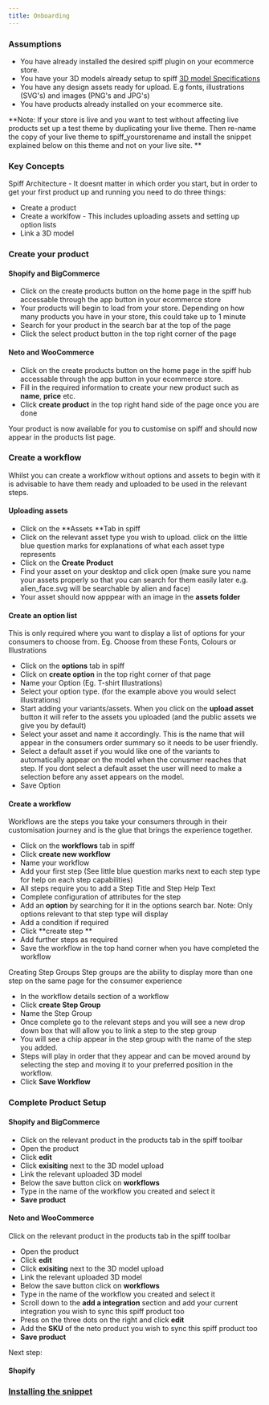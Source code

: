 ```yaml
---
title: Onboarding
---
```


### Assumptions 
- You have already installed the desired spiff plugin on your ecommerce store.
- You have your 3D models already setup to spiff [3D model Specifications](https://help.spiff.com.au/spiff-concepts/product-displays/3d-model-asset-request)
- You have any design assets ready for upload. E.g fonts, illustrations (SVG's) and images (PNG's and JPG's) 
- You have products already installed on your ecommerce site. 

**Note: If your store is live and you want to test without affecting live products set up a test theme by duplicating your live theme. Then re-name the copy of your live theme to spiff_yourstorename and install the snippet explained below on this theme and not on your live site. **

### Key Concepts 
Spiff Architecture - It doesnt matter in which order you start, but in order to get your first product up and running you need to do three things:
- Create a product 
- Create a worklfow - This includes uploading assets and setting up option lists
- Link a 3D model  

### Create your product

#### **Shopify and BigCommerce**
- Click on the create products button on the home page in the spiff hub accessable through the app button in your ecommerce store
- Your products will begin to load from your store. Depending on how many products you have in your store, this could take up to 1 minute
- Search for your product in the search bar at the top of the page
- Click the select product button in the top right corner of the page

#### **Neto and WooCommerce**
- Click on the create products button on the home page in the spiff hub accessable through the app button in your ecommerce store. 
- Fill in the required information to create your new product such as **name**, **price** etc.
- Click **create product** in the top right hand side of the page once you are done

Your product is now available for you to customise on spiff and should now appear in the products list page. 

### Create a workflow
Whilst you can create a workflow without options and assets to begin with it is advisable to have them ready and uploaded to be used in the relevant steps. 

#### Uploading assets
- Click on the **Assets **Tab in spiff 
- Click on the relevant asset type you wish to upload. click on the little blue question marks for explanations of what each asset type represents
- Click on the **Create Product**
- Find your asset on your desktop and click open (make sure you name your assets properly so that you can search for them easily later e.g. alien_face.svg will be searchable by alien and face) 
- Your asset should now apppear with an image in the **assets folder**

#### Create an option list
This is only required where you want to display a list of options for your consumers to choose from. Eg. Choose from these Fonts, Colours or Illustrations  
- Click on the **options** tab in spiff
- Click on **create option** in the top right corner of that page
- Name your Option (Eg. T-shirt Illustrations) 
- Select your option type. (for the example above you would select illustrations) 
- Start adding your variants/assets. When you click on the **upload asset** button it will refer to the assets you uploaded (and the public assets we give you by default)
- Select your asset and name it accordingly. This is the name that will appear in the consumers order summary so it needs to be user friendly. 
- Select a default asset if you would like one of the variants to automatically appear on the model when the conusmer reaches that step. If you dont select a default asset the user will need to make a selection before any asset appears on the model. 
- Save Option

#### Create a workflow

Workflows are the steps you take your consumers through in their customisation journey and is the glue that brings the experience together. 

- Click on the **workflows** tab in spiff
- Click **create new workflow**
- Name your workflow 
- Add your first step (See little blue question marks next to each step type for help on each step capabilities) 
- All steps require you to add a Step Title and Step Help Text
- Complete configuration of attributes for the step 
- Add an **option** by searching for it in the options search bar. Note: Only options relevant to that step type will display
- Add a condition if required
- Click **create step **
- Add further steps as required 
- Save the workflow in the top hand corner when you have completed the workflow

Creating Step Groups 
Step groups are the ability to display more than one step on the same page for the consumer experience
- In the workflow details section of a workflow
- Click **create Step Group** 
- Name the Step Group 
- Once complete go to the relevant steps and you will see a new drop down box that will allow you to link a step to the step group
- You will see a chip appear in the step group with the name of the step you added. 
- Steps will play in order that they appear and can be moved around by selecting the step and moving it to your preferred position in the workflow. 
- Click **Save Workflow**

### Complete Product Setup

#### **Shopify and BigCommerce**
- Click on the relevant product in the products tab in the spiff toolbar
- Open the product
- Click **edit**
- Click **exisiting** next to the 3D model upload
- Link the relevant uploaded 3D model
- Below the save button click on **workflows**
- Type in the name of the workflow you created and select it
- **Save product**

#### **Neto and WooCommerce**
 Click on the relevant product in the products tab in the spiff toolbar
- Open the product
- Click **edit**
- Click **exisiting** next to the 3D model upload
- Link the relevant uploaded 3D model
- Below the save button click on **workflows**
- Type in the name of the workflow you created and select it
- Scroll down to the **add a integration** section and add your current integration you wish to sync this spiff product too
- Press on the three dots on the right and click **edit**
- Add the **SKU** of the neto product you wish to sync this spiff product too
- **Save product**

Next step:

#### Shopify
### [Installing the snippet](https://help.spiff.com.au/integrations/shopify/installing-snippets)
